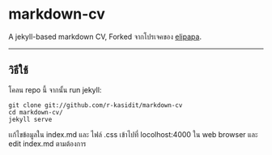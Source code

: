 # markdown-cv 

A jekyll-based markdown CV, Forked จากโปรเจคของ [elipapa](https://github.com/elipapa/markdown-cv).


***

## วิธีใช้

โคลน repo นี้ จากนั้น run jekyll:

```
git clone git://github.com/r-kasidit/markdown-cv
cd markdown-cv/
jekyll serve
```
เเก้ไขข้อมูลใน index.md และ ไฟล์ .css
เข้าไปที่ locolhost:4000 ใน web browser และ edit index.md ตามต้องการ


